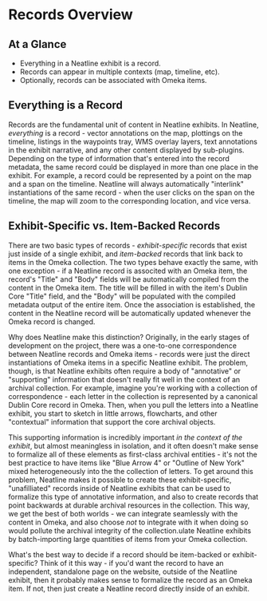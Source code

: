 # Records Overview

## At a Glance

  - Everything in a Neatline exhibit is a record.
  - Records can appear in multiple contexts (map, timeline, etc).
  - Optionally, records can be associated with Omeka items.

## Everything is a Record

Records are the fundamental unit of content in Neatline exhibits. In Neatline, _everything_ is a record - vector annotations on the map, plottings on the timeline, listings in the waypoints tray, WMS overlay layers, text annotations in the exhibit narrative, and any other content displayed by sub-plugins. Depending on the type of information that's entered into the record metadata, the same record could be displayed in more than one place in the exhibit. For example, a record could be represented by a point on the map and a span on the timeline. Neatline will always automatically "interlink" instantiations of the same record - when the user clicks on the span on the timeline, the map will zoom to the corresponding location, and vice versa.

## Exhibit-Specific vs. Item-Backed Records

There are two basic types of records - _exhibit-specific_ records that exist just inside of a single exhibit, and _item-backed_ records that link back to items in the Omeka collection. The two types behave exactly the same, with one exception - if a Neatline record is associted with an Omeka item, the record's "Title" and "Body" fields will be automatically compiled from the content in the Omeka item. The title will be filled in with the item's Dublin Core "Title" field, and the "Body" will be populated with the compiled metadata output of the entire item. Once the association is established, the content in the Neatline record will be automatically updated whenever the Omeka record is changed.

Why does Neatline make this distinction? Originally, in the early stages of development on the project, there was a one-to-one correspondence between Neatline records and Omeka items - records were just the direct instantiations of Omeka items in a specific Neatline exhibit. The problem, though, is that Neatline exhibits often require a body of "annotative" or "supporting" information that doesn't really fit well in the context of an archival collection. For example, imagine you're working with a collection of correspondence - each letter in the collection is represented by a canonical Dublin Core record in Omeka. Then, when you pull the letters into a Neatline exhibit, you start to sketch in little arrows, flowcharts, and other "contextual" information that support the core archival objects.

This supporting information is incredibly important _in the context of the exhibit_, but almost meaningless in isolation, and it often doesn't make sense to formalize all of these elements as first-class archival entities - it's not the best practice to have items like "Blue Arrow 4" or "Outline of New York" mixed heterogeneously into the the collection of letters. To get around this problem, Neatline makes it possible to create these exhibit-specific, "unafilliated" records inside of Neatline exhibits that can be used to formalize this type of annotative information, and also to create records that point backwards at durable archival resources in the collection. This way, we get the best of both worlds - we can integrate seamlessly with the content in Omeka, and also choose _not_ to integrate with it when doing so would pollute the archival integrity of the collection.ulate Neatline exhibits by batch-importing large quantities of items from your Omeka collection.

What's the best way to decide if a record should be item-backed or exhibit-specific? Think of it this way - if you'd want the record to have an independent, standalone page on the website, outside of the Neatline exhibit, then it probably makes sense to formalize the record as an Omeka item. If not, then just create a Neatline record directly inside of an exhibit.
